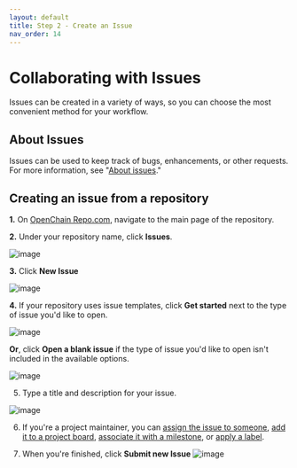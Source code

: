 ```yaml
---
layout: default
title: Step 2 - Create an Issue
nav_order: 14
---
```


<!-- Edit the content below for the workshop in question. Once you're ready to publish, remove the comment characters e.g. "<!--" at the start and end -->

# Collaborating with Issues
Issues can be created in a variety of ways, so you can choose the most convenient method for your workflow.

## About Issues
Issues can be used to keep track of bugs, enhancements, or other requests. For more information, see "[About issues](https://docs.github.com/en/issues/tracking-your-work-with-issues/about-issues)."

## Creating an issue from a repository


**1.** On [OpenChain Repo.com](https://github.com/OpenChain-Project), navigate to the main page of the repository.


**2.** Under your repository name, click **Issues**.

![image](https://user-images.githubusercontent.com/8318213/194263908-7043a8e1-df1d-40a5-b1d1-b54f2016c181.png)

**3.** Click **New Issue**

![image](https://user-images.githubusercontent.com/8318213/194264542-fffe77ef-173e-44d2-853d-7b2edf4ac192.png)

**4.** If your repository uses issue templates, click **Get started** next to the type of issue you'd like to open.

![image](https://user-images.githubusercontent.com/8318213/194265484-6e3de8b0-b305-4af7-9d4d-33ad22a2696f.png)

**Or**, click **Open a blank issue** if the type of issue you'd like to open isn't included in the available options.

![image](https://user-images.githubusercontent.com/8318213/194265676-8313c46f-d77d-4fb2-a00c-cef0c6ca65cd.png)


5. Type a title and description for your issue.

![image](https://user-images.githubusercontent.com/8318213/194266138-6d11c69d-db54-4312-b502-af57e1321e24.png)


6. If you're a project maintainer, you can [assign the issue to someone](https://docs.github.com/en/articles/assigning-issues-and-pull-requests-to-other-github-users), [add it to a project board](https://docs.github.com/en/articles/adding-issues-and-pull-requests-to-a-project-board/#adding-issues-and-pull-requests-to-a-project-board-from-the-sidebar), [associate it with a milestone](https://docs.github.com/en/articles/associating-milestones-with-issues-and-pull-requests), or [apply a label](https://docs.github.com/en/articles/applying-labels-to-issues-and-pull-requests).


7. When you're finished, click **Submit new Issue**
![image](https://user-images.githubusercontent.com/8318213/194266415-52abfa14-6278-47d2-86b2-8ee4fa53eddc.png)

<!--


-->
